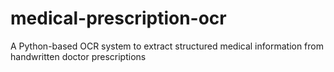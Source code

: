# medical-prescription-ocr
A Python-based OCR system to extract structured medical information from handwritten doctor prescriptions
